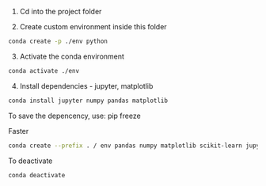 1) Cd into the project folder

2) Create custom environment inside this folder
```bash
conda create -p ./env python
```


3) Activate the conda environment
```bash
conda activate ./env
```

4) Install dependencies - jupyter, matplotlib
```bash
conda install jupyter numpy pandas matplotlib
```

To save the depencency, use:
pip freeze

Faster
```bash
conda create --prefix . / env pandas numpy matplotlib scikit-learn jupyter
```

To deactivate
```bash
conda deactivate
```